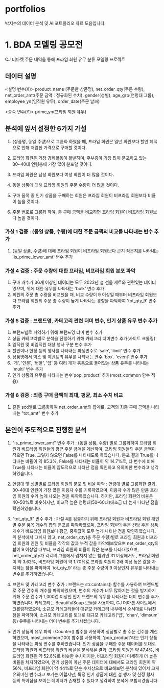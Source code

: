 # portfolios
박지수의 데이터 분석 및 AI 포트폴리오 자료 모음입니다.

# 1. BDA 모델링 공모전
CJ 더마켓 주문 내역을 통해 프라임 회원 유무 분류 모델링 프로젝트

## 데이터 설명

<설명 변수(X)>
product_name (주문한 상품명), net_order_qty(주문 수량), net_order_amt(주문 금액 : 정규화된 수치),
gender(성별), age_grp(연령대 그룹), employee_yn(임직원 유무), order_date(주문 날짜)

<종속 변수(Y)>
prime_yn(프라임 회원 유무)

## 분석에 앞서 설정한 6가지 가설
1) (상품명, 동일 수량)으로 그룹화 하였을 때, 프라임 회원은 일반 회원보다 할인 혜택으로 인해 저렴한 가격으로 구매할 것이다.

2) 프라임 회원은 가장 경제활동이 활발하며, 주부층이 가장 많이 분포하고 있는 30~40대 연령층에 가장 많이 분포할 것이다.

3) 프라임 회원은 남성 회원보다 여성 회원이 더 많을 것이다.

4) 동일 상품에 대해 프라임 회원의 주문 수량이 더 많을 것이다.

5) 구매 품목 중 인기 상품을 구매하는 회원은 프라임 회원이 비프라임 회원보다 비율이 높을 것이다.

6) 주문 번호로 그룹화 하여, 총 구매 금액을 비교하면 프라임 회원이 비프라임 회원보다 높을 것이다.

### 가설 1 검증 : (동일 상품, 수량)에 대한 주문 금액의 비교를 나타내는 변수 추가
1) (동일 상품, 수량)에 대해 프라임 회원이 비프라임 회원보다 큰지 작은지를 나타내는 'is_prime_lower_amt' 변수 추가

### 가설 4 검증 : 주문 수량에 대한 프라임, 비프라임 회원 분포 파악
1) 구매 개수가 36개 이상인 데이터는 모두 2023년 설 선물 세트와 관련있는 데이터였으며, 위에 대한 유무를 나타내는 'bulk' 변수 추가
2) 회원의 주문 총 수량을 비교했을 때, 비교 수량이 9 이상일 때부터 비프라임 회원보다 프라임 회원의 주문 총 수량이 높게 나타나는 경향을 파악하여 'tot_qty_9' 변수 추가

### 가설 5 검증 : 브랜드명, 카테고리 관련 더미 변수, 인기 상품 유무 변수 추가
1) 브랜드별로 파악하기 위해 브랜드명 더미 변수 추가
2) 상품 카테고리별로 분석을 진행하기 위해 카테고리 더미변수 추가(사이트 크롤링)
3) 임직원 및 비임직원 대상 행사 구분 변수 추가
4) 할인이나 한정 등의 행사를 나타내는 파생변수로 'sale', 'limit' 변수 추가
5) 상품명에서 박스 및 이벤트의 유무를 나타내는 변수 'box', 'event' 변수 추가
6) '개', '인분', '번들', '입' 등 여러 개가 묶음으로 들어있는 상품 유무를 나타내는 'multi' 변수 추가
7) 인기 상품의 유무를 나타내는 변수'pop_product' 추가(most_common 함수 적용)

### 가설 6 검증 : 최종 구매 금액의 최대, 평균, 최소 수치 비교
1) 같은 scd별로 그룹화하여 net_order_amt의 합계로, 고객의 최종 구매 금액을 나타내는 "tot_amt" 변수 추가

## 본인이 주도적으로 진행한 분석
1) "is_prime_lower_amt" 변수 추가 : (동일 상품, 수량) 별로 그룹화하여 프라임 회원과 비프라임 회원들의 평균 주문 금액을 계산하여, 프라임 회원들의 주문 금액이 작으면 True, 그렇지 않으면 False를 나타내도록 하였습니다. 분포 결과 True를 나타내는 비율이 약 85.3%, False를 나타내는 비율이 약 14.7%로, 타 변수에 비해 True를 나타내는 비율이 압도적으로 나타난 점을 확인하고 유의미한 변수라고 생각하였습니다.

2) 연령대 및 성별별로 프라임 회원의 분포 및 비율 파악 : 연령대 별로 그룹화한 결과, 30-40대 인원이 가장 많은 이용자 수를 기록하였으며, 이용자 수가 많은 만큼 프라임 회원의 수가 높게 나오는 점을 파악하였습니다. 하지만, 프라임 회원의 비율은 40-50%로 비슷하지만, 비교적 높은 연령대(50-60대)에조금 더 높게 나타난 점을 확인하였습니다.

3) "tot_qty_9" 변수 추가 : 가설 4를 검증하기 위해 프라임 회원과 비프라임 회원 개인별 주문 품목 개수의 합의 분포를 파악하였으며, 프라임 회원의 주문 건당 주문 상품 개수가 비프라임 회원보다 평균, 중위값이 모두 높게 나타난 점을 확인하였습니다. 위 분석에서 그치지 않고, net_order_qty(총 주문 수량)별로 프라임 회원과 비프라임 회원의 인원 및 비율을 각각의 값과 누적 값을 파악해보았으며 net_order_qty의 합이 9 이상일 때부터, 프라임 회원의 비율이 많은 분포를 나타내었으며, net_order_qty가 각각의 그룹에서 겹치지 않는 범위인 31 이상에서도, 프라임 회원이 약 3.62%, 비프라임 회원이 약 1.70%로 프라임 회원이 2배 이상 높은 값을 차지하는 점을 파악하여 'tot_qty_9' 라는 총 주문 수량이 9 이상인지 유무를 나타내는 변수를 추가하였습니다.
   
4) 브랜드 및 카테고리 변수 추가 : 브랜드는 str.contains() 함수를 사용하여 브랜드별로 주문 건수의 개수를 파악하였으며, 변수의 개수가 너무 많아지는 것을 방지하기 위해 주문 건수가 1,000건 이상인 인기 브랜드의 유무를 나타내는 더미 변수를 추가하였습니다. 카테고리는 BeautifulSoup 모듈을 사용하여, CJ 더마켓 사이트에서 크롤링하였으며, 소규모 카테고리들이 대규모 카테고리 내부에서 순서대로 나눠진 점을 파악하여, 소규모 카테고리를 토대로 대규모 카테고리('밥', 'chan', 'dimsum' 등) 유무를 나타내는 더미 변수를 추가시켰습니다.

5) 인기 상품의 유무 파악 : Counter() 함수를 사용하여 상품별로 총 주문 건수를 계산하였으며, most_common(100) 함수를 사용하여, 'pop_product'라는 인기 상품을 나타내는 파생 변수를 추하였습니다. 인기 상품을 구매한 주문 데이터를 토대로 프라임 회원과 비프라임 회원의 비율을 분석해본 결과, 프라임 회원은 약 47.4%, 비프라임 회원은 약 52.6%로 비슷한 수치이지만, 비프라임 회원이 미세하게 더 높은 비율을 차지하였으며, 인기 상품이 아닌 주문 데이터에 대해서도 프라임 회원이 약 56%, 비프라임 회원이 약 44%로 단순 수치상으로 비교해보면 분석에 있어서 크게 유의미한 변수라고 보기는 어렵지만, 특정 인기 상품에 대한 설 행사 및 한정 행사 등의 특이점을 보이는 데이터가 존재할 수 있다고 생각하여 분석에 포함시켰습니다.

